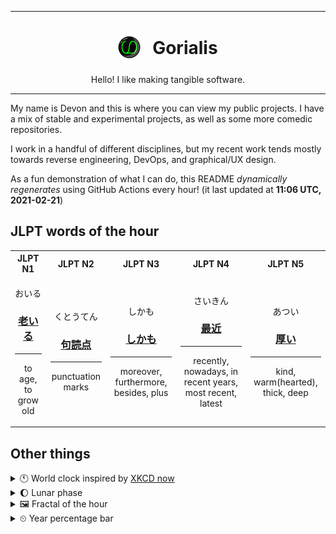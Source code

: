 ***

<h1 align="center">
<sub>
    <img src="readme/resources/avatar.png" height="36">
</sub>
&nbsp;
Gorialis
</h1>
<p align="center">
Hello! I like making tangible software.
</p>

***

My name is Devon and this is where you can view my public projects. I have a mix of stable and experimental projects, as well as some more comedic repositories.

I work in a handful of different disciplines, but my recent work tends mostly towards reverse engineering, DevOps, and graphical/UX design.

As a fun demonstration of what I can do, this README *dynamically regenerates* using GitHub Actions every hour! (it last updated at **11:06 UTC, 2021-02-21**)

<h2>JLPT words of the hour</h2>
<table>
    <tr>
        <th>JLPT N1</th>
        <th>JLPT N2</th>
        <th>JLPT N3</th>
        <th>JLPT N4</th>
        <th>JLPT N5</th>
    </tr>
    <tr>
        <td>
            <p align="center">おいる</p>
            <h3 align="center"><b><a href="https://jisho.org/search/%E8%80%81%E3%81%84%E3%82%8B">老いる</a></b></h3>
            <hr>
            <p align="center">to age,<wbr> to grow old</p>
        </td>
        <td>
            <p align="center">くとうてん</p>
            <h3 align="center"><b><a href="https://jisho.org/search/%E5%8F%A5%E8%AA%AD%E7%82%B9">句読点</a></b></h3>
            <hr>
            <p align="center">punctuation marks</p>
        </td>
        <td>
            <p align="center">しかも</p>
            <h3 align="center"><b><a href="https://jisho.org/search/%E3%81%97%E3%81%8B%E3%82%82">しかも</a></b></h3>
            <hr>
            <p align="center">moreover,<wbr> furthermore,<wbr> besides,<wbr> plus</p>
        </td>
        <td>
            <p align="center">さいきん</p>
            <h3 align="center"><b><a href="https://jisho.org/search/%E6%9C%80%E8%BF%91">最近</a></b></h3>
            <hr>
            <p align="center">recently,<wbr> nowadays,<wbr> in recent years,<wbr> most recent,<wbr> latest</p>
        </td>
        <td>
            <p align="center">あつい</p>
            <h3 align="center"><b><a href="https://jisho.org/search/%E5%8E%9A%E3%81%84">厚い</a></b></h3>
            <hr>
            <p align="center">kind,<wbr> warm(hearted),<wbr> thick,<wbr> deep</p>
        </td>
    </tr>
</table>

<h2>Other things</h2>
<details>
<summary>🕚  World clock inspired by <a href="https://xkcd.com/now">XKCD now</a></summary>

> <img src="generated/now.png" width="512">

</details>
<details>
<summary>🌔 Lunar phase</summary>

The moon is approximately 34.97% through its phase (Waxing Gibbous).

</details>
<details>
<summary>&#x1f5bc; Fractal of the hour</summary>

> <img src="generated/fractal.png" width="512">

</details>
<details>
<summary>&#x23f2; Year percentage bar</summary>
<pre><code>2021 [██▁▁▁▁▁▁▁▁▁▁▁▁▁▁▁▁▁▁] 14.10%</code></pre>
</details>
